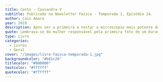 ```yaml
---
title: Conto - Cassandra V
subtitle: Publicado na Newsletter Faísca - Temporada 1, Episódio 24.
author: Caio Amaro
year: 2019
description: Após ser a primeira a testar o microscópio mais potente do mundo, a última coisa que Cassandra queria era anunciar o sucesso do seu projeto aos colegas e à imprensa.
quote: Lembrava-se da mulher responsável pela primeira foto de um buraco negro e ansiava pela própria reação quando chegasse a hora de mostrar a primeira foto do seu projeto ao mundo. Nossos olhos deviam focar no interior com a mesma fascinação que admiramos uma noite estrelada, pensou, mas estrelas eram tudo que ela tinha na cabeça, afinal, a imagem que figurou nos monitores minutos atrás continha várias delas.
type: Livro
categories:
  - Livros
  - Geral
cover: "/images/livro-faisca-temporada-1.jpg"
backgroundcolor: "#b81c26"
titlecolor: "#000000"
textcolor: "#ffffff"
quotecolor: "#ffffff"
---
```



